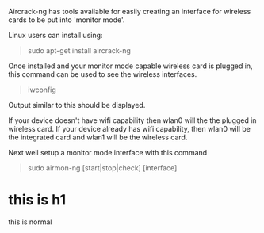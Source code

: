 Aircrack-ng has tools available for easily creating an interface for wireless cards to be put into 'monitor mode'. 

Linux users can install using:
> sudo apt-get install aircrack-ng

Once installed and your monitor mode capable wireless card is plugged in,
this command can be used to see the wireless interfaces.
> iwconfig

Output similar to this should be displayed.





If your device doesn't have wifi capability then wlan0 will the the plugged in wireless card.
If your device already has wifi capability, then wlan0 will be the integrated card and wlan1 
will be the wireless card.

Next well setup a monitor mode interface with this command

> sudo airmon-ng [start|stop|check] [interface]


<h1> this is h1 </h1>
this is normal
